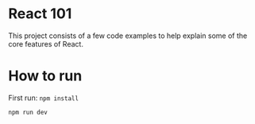 # React 101
This project consists of a few code examples to help explain some of the core features of React.

# How to run
First run: `npm install`

`npm run dev`
